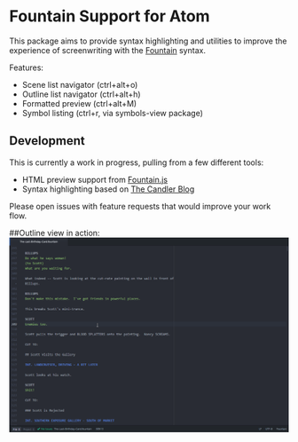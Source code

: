 # Fountain Support for Atom
This package aims to provide syntax highlighting and utilities to improve the experience of screenwriting with the [Fountain](http://fountain.io/) syntax.

Features:
* Scene list navigator (ctrl+alt+o)
* Outline list navigator (ctrl+alt+h)
* Formatted preview (ctrl+alt+M)
* Symbol listing (ctrl+r, via symbols-view package)

## Development
This is currently a work in progress, pulling from a few different tools:

* HTML preview support from [Fountain.js](https://github.com/mattdaly/Fountain.js)
* Syntax highlighting based on [The Candler Blog](http://www.candlerblog.com/2012/09/10/fountain-for-sublime-text/)

Please open issues with feature requests that would improve your work flow.

##Outline view in action:
![outline view](https://github.com/superlou/fountain-atom/blob/outlook-view/screenshot.gif?raw=true)
